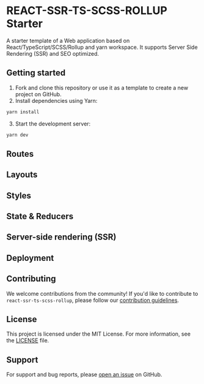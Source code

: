 # REACT-SSR-TS-SCSS-ROLLUP Starter

A starter template of a Web application based on React/TypeScript/SCSS/Rollup and yarn workspace. It supports Server Side Rendering (SSR) and SEO optimized.

## Getting started

1. Fork and clone this repository or use it as a template to create a new project on GitHub.
2. Install dependencies using Yarn:
```bash
yarn install
```
3. Start the development server: 
```bash
yarn dev
```

## Routes

## Layouts

## Styles

## State & Reducers

## Server-side rendering (SSR)

## Deployment

## Contributing

We welcome contributions from the community! If you'd like to contribute to `react-ssr-ts-scss-rollup`, please follow our [contribution guidelines](CONTRIBUTING.md).

## License

This project is licensed under the MIT License. For more information, see the [LICENSE](LICENSE) file.

## Support

For support and bug reports, please [open an issue](https://github.com/alfed7/react-ssr-ts-scss-rollup/issues) on GitHub.